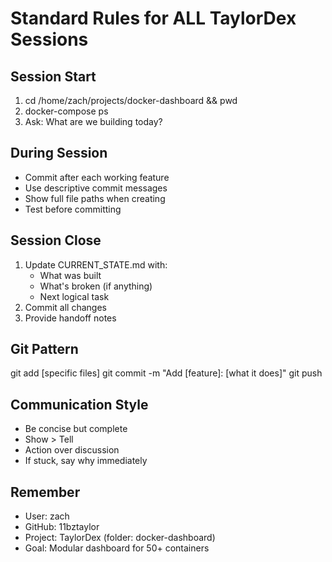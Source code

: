 # Standard Rules for ALL TaylorDex Sessions

## Session Start
1. cd /home/zach/projects/docker-dashboard && pwd
2. docker-compose ps
3. Ask: What are we building today?

## During Session
- Commit after each working feature
- Use descriptive commit messages
- Show full file paths when creating
- Test before committing

## Session Close
1. Update CURRENT_STATE.md with:
   - What was built
   - What's broken (if anything)
   - Next logical task
2. Commit all changes
3. Provide handoff notes

## Git Pattern
git add [specific files]
git commit -m "Add [feature]: [what it does]"
git push

## Communication Style
- Be concise but complete
- Show > Tell
- Action over discussion
- If stuck, say why immediately

## Remember
- User: zach
- GitHub: 11bztaylor  
- Project: TaylorDex (folder: docker-dashboard)
- Goal: Modular dashboard for 50+ containers
